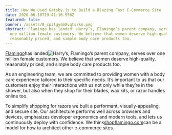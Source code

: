 ```yaml
---
title: How We Used Gatsby.js to Build a Blazing Fast E-Commerce Site
date: 2020-06-10T19:41:16.558Z
featured: false
banner: /assets/0_cpilgydm8vqtsrko.png
abstract: Flamingo has landed! Harry’s, Flamingo’s parent company, serves over
  one million female customers. We believe that women deserve high-quality,
  reasonably priced, and simple body care products too.
---
```

[Flamingo](https://www.shopflamingo.com/?utm_source=medium&utm_medium=post&utm_campaign=eng-blog&utm_content=architecture)has landed![Harry’s](https://www.harrys.com/en/us), Flamingo’s parent company, serves over one million female customers. We believe that women deserve high-quality, reasonably priced, and simple body care products too.

As an engineering team, we are committed to providing women with a body care experience tailored to their specific needs. It’s important to us that our customers enjoy their interactions with us not only while they’re in the shower, but also when they shop for their blades, wax kits, or razor handles online too.

To simplify shopping for razors we built a performant, visually-appealing, and secure site. Our architecture performs well across browsers and devices, emphasizes developer ergonomics and modern tools, and lets us continuously deploy with confidence. We think[shopflamingo.com](https://www.shopflamingo.com/?utm_source=medium&utm_medium=post&utm_campaign=eng-blog&utm_content=architecture)can be a model for how to architect other e-commerce sites.